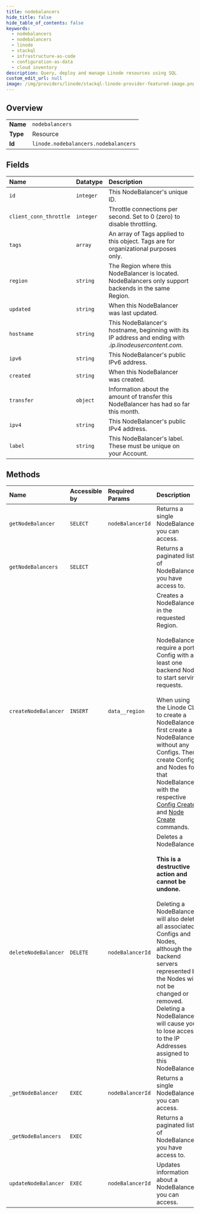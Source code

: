 ```yaml
---
title: nodebalancers
hide_title: false
hide_table_of_contents: false
keywords:
  - nodebalancers
  - nodebalancers
  - linode    
  - stackql
  - infrastructure-as-code
  - configuration-as-data
  - cloud inventory
description: Query, deploy and manage Linode resources using SQL
custom_edit_url: null
image: /img/providers/linode/stackql-linode-provider-featured-image.png
---
```

  
    

## Overview
<table><tbody>
<tr><td><b>Name</b></td><td><code>nodebalancers</code></td></tr>
<tr><td><b>Type</b></td><td>Resource</td></tr>
<tr><td><b>Id</b></td><td><code>linode.nodebalancers.nodebalancers</code></td></tr>
</tbody></table>

## Fields
| Name | Datatype | Description |
|:-----|:---------|:------------|
| `id` | `integer` | This NodeBalancer's unique ID.<br /> |
| `client_conn_throttle` | `integer` | Throttle connections per second.  Set to 0 (zero) to disable throttling.<br /> |
| `tags` | `array` | An array of Tags applied to this object.  Tags are for organizational purposes only.<br /> |
| `region` | `string` | The Region where this NodeBalancer is located. NodeBalancers only support backends in the same Region.<br /> |
| `updated` | `string` | When this NodeBalancer was last updated.<br /> |
| `hostname` | `string` | This NodeBalancer's hostname, beginning with its IP address and ending with _.ip.linodeusercontent.com_.<br /> |
| `ipv6` | `string` | This NodeBalancer's public IPv6 address.<br /> |
| `created` | `string` | When this NodeBalancer was created.<br /> |
| `transfer` | `object` | Information about the amount of transfer this NodeBalancer has had so far this month.<br /> |
| `ipv4` | `string` | This NodeBalancer's public IPv4 address.<br /> |
| `label` | `string` | This NodeBalancer's label. These must be unique on your Account.<br /> |
## Methods
| Name | Accessible by | Required Params | Description |
|:-----|:--------------|:----------------|:------------|
| `getNodeBalancer` | `SELECT` | `nodeBalancerId` | Returns a single NodeBalancer you can access.<br /> |
| `getNodeBalancers` | `SELECT` |  | Returns a paginated list of NodeBalancers you have access to.<br /> |
| `createNodeBalancer` | `INSERT` | `data__region` | Creates a NodeBalancer in the requested Region.<br /><br />NodeBalancers require a port Config with at least one backend Node to start serving requests.<br /><br />When using the Linode CLI to create a NodeBalancer, first create a NodeBalancer without any Configs. Then, create Configs and Nodes for that NodeBalancer with the respective [Config Create](/docs/api/nodebalancers/#config-create) and [Node Create](/docs/api/nodebalancers/#node-create) commands.<br /> |
| `deleteNodeBalancer` | `DELETE` | `nodeBalancerId` | Deletes a NodeBalancer.<br /><br />**This is a destructive action and cannot be undone.**<br /><br />Deleting a NodeBalancer will also delete all associated Configs and Nodes, although the backend servers represented by the Nodes will not be changed or removed. Deleting a NodeBalancer will cause you to lose access to the IP Addresses assigned to this NodeBalancer.<br /> |
| `_getNodeBalancer` | `EXEC` | `nodeBalancerId` | Returns a single NodeBalancer you can access.<br /> |
| `_getNodeBalancers` | `EXEC` |  | Returns a paginated list of NodeBalancers you have access to.<br /> |
| `updateNodeBalancer` | `EXEC` | `nodeBalancerId` | Updates information about a NodeBalancer you can access.<br /> |
